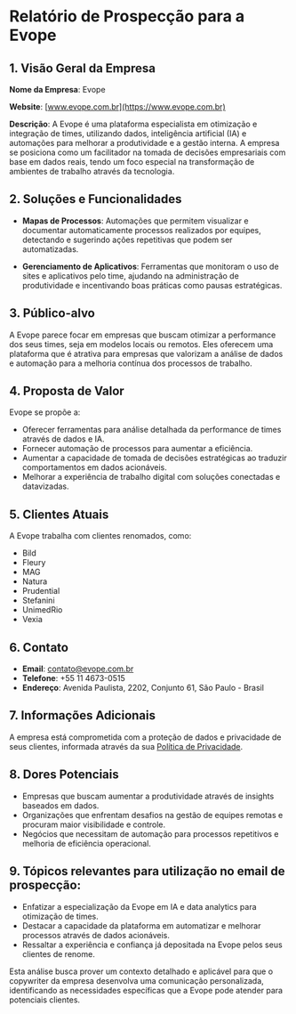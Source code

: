 # Relatório de Prospecção para a Evope

## 1. Visão Geral da Empresa
**Nome da Empresa**: Evope

**Website**: [www.evope.com.br](https://www.evope.com.br)

**Descrição**: A Evope é uma plataforma especialista em otimização e integração de times, utilizando dados, inteligência artificial (IA) e automações para melhorar a produtividade e a gestão interna. A empresa se posiciona como um facilitador na tomada de decisões empresariais com base em dados reais, tendo um foco especial na transformação de ambientes de trabalho através da tecnologia.

## 2. Soluções e Funcionalidades
- **Mapas de Processos**: Automações que permitem visualizar e documentar automaticamente processos realizados por equipes, detectando e sugerindo ações repetitivas que podem ser automatizadas.
  
- **Gerenciamento de Aplicativos**: Ferramentas que monitoram o uso de sites e aplicativos pelo time, ajudando na administração de produtividade e incentivando boas práticas como pausas estratégicas.

## 3. Público-alvo
A Evope parece focar em empresas que buscam otimizar a performance dos seus times, seja em modelos locais ou remotos. Eles oferecem uma plataforma que é atrativa para empresas que valorizam a análise de dados e automação para a melhoria contínua dos processos de trabalho.

## 4. Proposta de Valor
Evope se propõe a:
- Oferecer ferramentas para análise detalhada da performance de times através de dados e IA.
- Fornecer automação de processos para aumentar a eficiência.
- Aumentar a capacidade de tomada de decisões estratégicas ao traduzir comportamentos em dados acionáveis.
- Melhorar a experiência de trabalho digital com soluções conectadas e datavizadas.

## 5. Clientes Atuais
A Evope trabalha com clientes renomados, como:
- Bild
- Fleury
- MAG
- Natura
- Prudential
- Stefanini
- UnimedRio
- Vexia

## 6. Contato
- **Email**: contato@evope.com.br
- **Telefone**: +55 11 4673-0515
- **Endereço**: Avenida Paulista, 2202, Conjunto 61, São Paulo - Brasil

## 7. Informações Adicionais
A empresa está comprometida com a proteção de dados e privacidade de seus clientes, informada através da sua [Política de Privacidade](https://www.evope.com.br/wp-content/uploads/sites/2/2023/02/EVP-002.1-Politica-de-Privacidade-de-Dados-Basico.pdf).

## 8. Dores Potenciais
- Empresas que buscam aumentar a produtividade através de insights baseados em dados.
- Organizações que enfrentam desafios na gestão de equipes remotas e procuram maior visibilidade e controle.
- Negócios que necessitam de automação para processos repetitivos e melhoria de eficiência operacional.

## 9. Tópicos relevantes para utilização no email de prospecção:
- Enfatizar a especialização da Evope em IA e data analytics para otimização de times.
- Destacar a capacidade da plataforma em automatizar e melhorar processos através de dados acionáveis.
- Ressaltar a experiência e confiança já depositada na Evope pelos seus clientes de renome.

Esta análise busca prover um contexto detalhado e aplicável para que o copywriter da empresa desenvolva uma comunicação personalizada, identificando as necessidades específicas que a Evope pode atender para potenciais clientes.